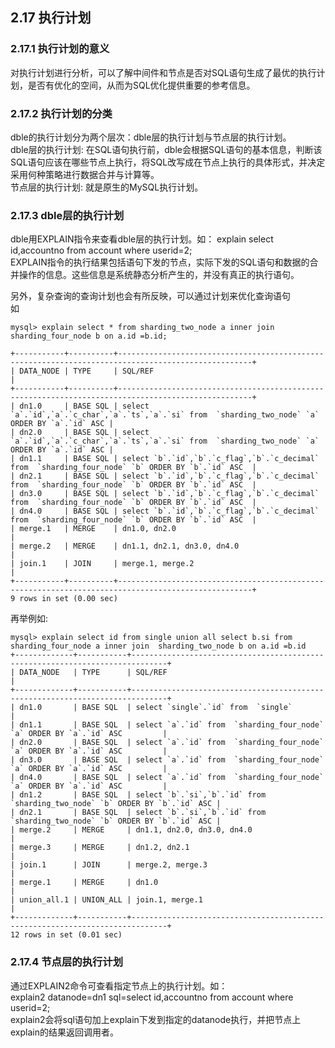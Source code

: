 ## 2.17 执行计划
### 2.17.1 执行计划的意义
对执行计划进行分析，可以了解中间件和节点是否对SQL语句生成了最优的执行计划，是否有优化的空间，从而为SQL优化提供重要的参考信息。  
### 2.17.2 执行计划的分类
dble的执行计划分为两个层次：dble层的执行计划与节点层的执行计划。   
dble层的执行计划: 在SQL语句执行前，dble会根据SQL语句的基本信息，判断该SQL语句应该在哪些节点上执行，将SQL改写成在节点上执行的具体形式，并决定采用何种策略进行数据合并与计算等。  
节点层的执行计划: 就是原生的MySQL执行计划。 
 
### 2.17.3  dble层的执行计划  
dble用EXPLAIN指令来查看dble层的执行计划。如：
explain select id,accountno from account where userid=2;    
EXPLAIN指令的执行结果包括语句下发的节点，实际下发的SQL语句和数据的合并操作的信息。这些信息是系统静态分析产生的，并没有真正的执行语句。  

另外，复杂查询的查询计划也会有所反映，可以通过计划来优化查询语句   
如
```
mysql> explain select * from sharding_two_node a inner join sharding_four_node b on a.id =b.id;

+-----------+----------+----------------------------------------------------------------------------------------------------+
| DATA_NODE | TYPE     | SQL/REF                                                                                            |
+-----------+----------+----------------------------------------------------------------------------------------------------+
| dn1.0     | BASE SQL | select `a`.`id`,`a`.`c_char`,`a`.`ts`,`a`.`si` from  `sharding_two_node` `a` ORDER BY `a`.`id` ASC |
| dn2.0     | BASE SQL | select `a`.`id`,`a`.`c_char`,`a`.`ts`,`a`.`si` from  `sharding_two_node` `a` ORDER BY `a`.`id` ASC |
| dn1.1     | BASE SQL | select `b`.`id`,`b`.`c_flag`,`b`.`c_decimal` from  `sharding_four_node` `b` ORDER BY `b`.`id` ASC  |
| dn2.1     | BASE SQL | select `b`.`id`,`b`.`c_flag`,`b`.`c_decimal` from  `sharding_four_node` `b` ORDER BY `b`.`id` ASC  |
| dn3.0     | BASE SQL | select `b`.`id`,`b`.`c_flag`,`b`.`c_decimal` from  `sharding_four_node` `b` ORDER BY `b`.`id` ASC  |
| dn4.0     | BASE SQL | select `b`.`id`,`b`.`c_flag`,`b`.`c_decimal` from  `sharding_four_node` `b` ORDER BY `b`.`id` ASC  |
| merge.1   | MERGE    | dn1.0, dn2.0                                                                                       |
| merge.2   | MERGE    | dn1.1, dn2.1, dn3.0, dn4.0                                                                         |
| join.1    | JOIN     | merge.1, merge.2                                                                                   |
+-----------+----------+----------------------------------------------------------------------------------------------------+
9 rows in set (0.00 sec)
```
再举例如:
```
mysql> explain select id from single union all select b.si from sharding_four_node a inner join  sharding_two_node b on a.id =b.id
+-------------+-----------+------------------------------------------------------------------------------+
| DATA_NODE   | TYPE      | SQL/REF                                                                      |
+-------------+-----------+------------------------------------------------------------------------------+
| dn1.0       | BASE SQL  | select `single`.`id` from  `single`                                          |
| dn1.1       | BASE SQL  | select `a`.`id` from  `sharding_four_node` `a` ORDER BY `a`.`id` ASC         |
| dn2.0       | BASE SQL  | select `a`.`id` from  `sharding_four_node` `a` ORDER BY `a`.`id` ASC         |
| dn3.0       | BASE SQL  | select `a`.`id` from  `sharding_four_node` `a` ORDER BY `a`.`id` ASC         |
| dn4.0       | BASE SQL  | select `a`.`id` from  `sharding_four_node` `a` ORDER BY `a`.`id` ASC         |
| dn1.2       | BASE SQL  | select `b`.`si`,`b`.`id` from  `sharding_two_node` `b` ORDER BY `b`.`id` ASC |
| dn2.1       | BASE SQL  | select `b`.`si`,`b`.`id` from  `sharding_two_node` `b` ORDER BY `b`.`id` ASC |
| merge.2     | MERGE     | dn1.1, dn2.0, dn3.0, dn4.0                                                   |
| merge.3     | MERGE     | dn1.2, dn2.1                                                                 |
| join.1      | JOIN      | merge.2, merge.3                                                             |
| merge.1     | MERGE     | dn1.0                                                                        |
| union_all.1 | UNION_ALL | join.1, merge.1                                                              |
+-------------+-----------+------------------------------------------------------------------------------+
12 rows in set (0.01 sec)
```

### 2.17.4  节点层的执行计划
通过EXPLAIN2命令可查看指定节点上的执行计划。如：  
explain2 datanode=dn1 sql=select id,accountno from account where userid=2;  
explain2会将sql语句加上explain下发到指定的datanode执行，并把节点上explain的结果返回调用者。
